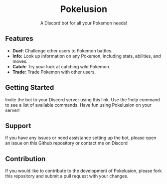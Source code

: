 <h1 align="center">Pokelusion</h1>
<p align="center">A Discord bot for all your Pokemon needs!</p>
<h2>Features</h2>
<ul>
  <li><strong>Duel:</strong> Challenge other users to Pokemon battles.</li>
  <li><strong>Info:</strong> Look up information on any Pokemon, including stats, abilities, and moves.</li>
  <li><strong>Catch:</strong> Try your luck at catching wild Pokemon.</li>
  <li><strong>Trade:</strong> Trade Pokemon with other users.</li>
</ul>
<h2>Getting Started</h2>
Invite the bot to your Discord server using this link.
Use the !help command to see a list of available commands.
Have fun using Pokelusion on your server!
<h2>Support</h2>
If you have any issues or need assistance setting up the bot, please open an issue on this Github repository or contact me on Discord

<h2>Contribution</h2>
If you would like to contribute to the development of Pokelusion, please fork this repository and submit a pull request with your changes.
